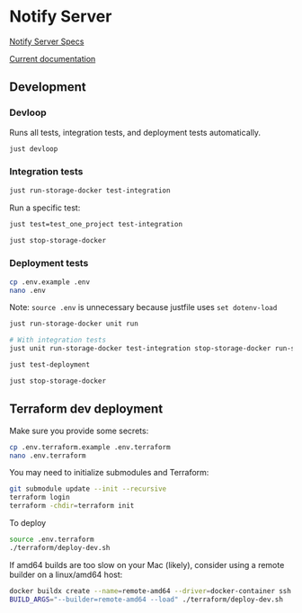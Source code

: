 # Notify Server


[Notify Server Specs](https://docs.walletconnect.com/2.0/specs/servers/notify/notify-server-api)

[Current documentation](https://docs.walletconnect.com/2.0/specs/servers/notify/notify-server-api)



## Development

### Devloop

Runs all tests, integration tests, and deployment tests automatically.

```bash
just devloop
```

### Integration tests

```bash
just run-storage-docker test-integration
```

Run a specific test:

```bash
just test=test_one_project test-integration
```

```bash
just stop-storage-docker
```

### Deployment tests

```bash
cp .env.example .env
nano .env
```

Note: `source .env` is unnecessary because justfile uses `set dotenv-load`

```bash
just run-storage-docker unit run

# With integration tests
just unit run-storage-docker test-integration stop-storage-docker run-storage-docker run
```

```bash
just test-deployment
```

```bash
just stop-storage-docker
```

## Terraform dev deployment

Make sure you provide some secrets:

```bash
cp .env.terraform.example .env.terraform
nano .env.terraform
```

You may need to initialize submodules and Terraform:

```bash
git submodule update --init --recursive
terraform login
terraform -chdir=terraform init
```

To deploy

```bash
source .env.terraform
./terraform/deploy-dev.sh
```

If amd64 builds are too slow on your Mac (likely), consider using a remote builder on a linux/amd64 host:

```bash
docker buildx create --name=remote-amd64 --driver=docker-container ssh://<my-amd64-host>
BUILD_ARGS="--builder=remote-amd64 --load" ./terraform/deploy-dev.sh
```
